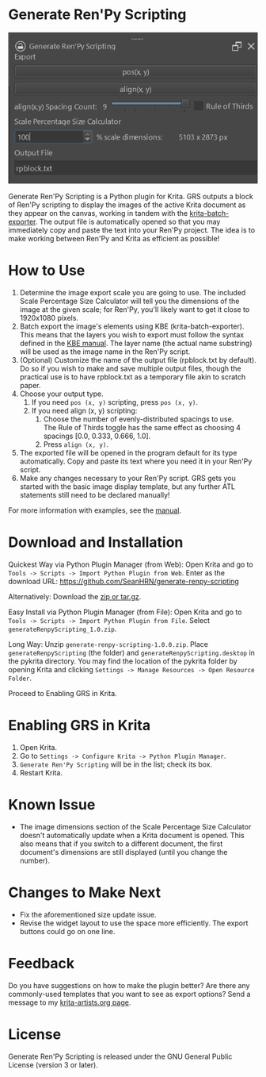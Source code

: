 # Generate Ren'Py Scripting

![README Image](./images/plugin.png)

Generate Ren'Py Scripting is a Python plugin for Krita. GRS outputs a block of Ren'Py scripting to display the images of the active Krita document as they appear on the canvas, working in tandem with the [krita-batch-exporter](https://github.com/GDQuest/krita-batch-exporter). The output file is automatically opened so that you may immediately copy and paste the text into your Ren'Py project. The idea is to make working between Ren'Py and Krita as efficient as possible!

# How to Use

 1. Determine the image export scale you are going to use. The included Scale Percentage Size Calculator will tell you the dimensions of the image at the given scale; for Ren'Py, you'll likely want to get it close to 1920x1080 pixels.
 2. Batch export the image's elements using KBE (krita-batch-exporter). This means that the layers you wish to export must follow the syntax defined in the [KBE manual](https://github.com/GDquest/krita-batch-exporter/blob/master/batch_exporter/Manual.md). The layer name (the actual name substring) will be used as the image name in the Ren'Py script.
 3. (Optional) Customize the name of the output file (rpblock.txt by default). Do so if you wish to make and save multiple output files, though the practical use is to have rpblock.txt as a temporary file akin to scratch paper.
 4. Choose your output type.
	1. If you need `pos (x, y)` scripting, press `pos (x, y)`.
    2. If you need align (x, y) scripting:
       1. Choose the number of evenly-distributed spacings to use. <br>The Rule of Thirds toggle has the same effect as choosing 4 spacings [0.0, 0.333, 0.666, 1.0].
       2. Press `align (x, y)`.
  5. The exported file will be opened in the program default for its type automatically. Copy and paste its text where you need it in your Ren'Py script.
  6. Make any changes necessary to your Ren'Py script. GRS gets you started with the basic image display template, but any further ATL statements still need to be declared manually!

For more information with examples, see the [manual](https://github.com/SeanHRN/generate-renpy-scripting/blob/master/manual.md).

# Download and Installation
Quickest Way via Python Plugin Manager (from Web):
Open Krita and go to `Tools -> Scripts -> Import Python Plugin from Web`.
Enter as the download URL: https://github.com/SeanHRN/generate-renpy-scripting

Alternatively:
Download the [zip or tar.gz](https://github.com/SeanHRN/generate-renpy-scripting/releases/tag/v1.0.0).

Easy Install via Python Plugin Manager (from File):
Open Krita and go to `Tools -> Scripts -> Import Python Plugin from File`. Select `generateRenpyScripting_1.0.zip`.

Long Way:
Unzip `generate-renpy-scripting-1.0.0.zip`. Place `generateRenpyScripting` (the folder) and `generateRenpyScripting.desktop` in the pykrita directory.
You may find the location of the pykrita folder by opening Krita and clicking
 `Settings -> Manage Resources -> Open Resource Folder`.

Proceed to Enabling GRS in Krita.

# Enabling GRS in Krita
1. Open Krita.
2. Go to `Settings -> Configure Krita -> Python Plugin Manager`.
3. `Generate Ren'Py Scripting` will be in the list; check its box.
4.  Restart Krita.

# Known Issue
 - The image dimensions section of the Scale Percentage Size Calculator doesn't automatically update when a Krita document is opened. This also means that if you switch to a different document,
 the first document's dimensions are still displayed (until you change the number).

# Changes to Make Next
 - Fix the aforementioned size update issue.
 - Revise the widget layout to use the space more efficiently. The export buttons could go
 on one line.

# Feedback
Do you have suggestions on how to make the plugin better? Are there any commonly-used templates that you want to see as export options? Send a message to my [krita-artists.org page](https://krita-artists.org/u/HyDrone/summary).

# License
Generate Ren'Py Scripting is released under the GNU General Public License (version 3 or later).
